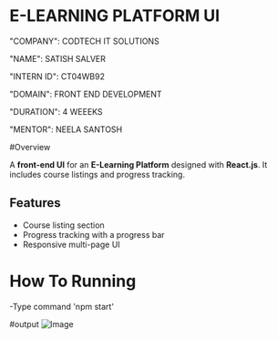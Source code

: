 # E-LEARNING PLATFORM UI 

"COMPANY": CODTECH IT SOLUTIONS

"NAME": SATISH SALVER

"INTERN ID": CT04WB92

"DOMAIN": FRONT END DEVELOPMENT

"DURATION": 4 WEEEKS

"MENTOR": NEELA SANTOSH

#Overview

A **front-end UI** for an **E-Learning Platform** designed with **React.js**. It includes course listings and progress tracking.

## Features
- Course listing section
- Progress tracking with a progress bar
- Responsive multi-page UI

# How To Running

-Type command 'npm start'

#output
![Image](https://github.com/user-attachments/assets/53a01e87-34ad-4fd6-83b8-eb7a4be064b1)
